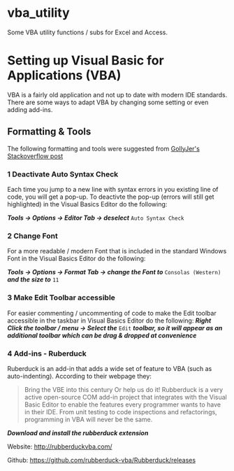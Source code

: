 # vba_utility
Some VBA utility functions / subs for Excel and Access.

# Setting up Visual Basic for Applications (VBA)
VBA is a fairly old application and not up to date with modern IDE standards. There are some ways to adapt VBA by changing some setting or even adding add-ins.

## Formatting & Tools
The following formatting and tools were suggested from [GollyJer's](https://stackoverflow.com/users/25197/gollyjer) [Stackoverflow post](https://stackoverflow.com/a/48916639) 
### 1 Deactivate Auto Syntax Check
Each time you jump to a new line with syntax errors in you existing line of code, you will get a pop-up. To deactivte the pop-up (errors will still get highlighted) in the Visual Basics Editor do the following:

***Tools -> Options -> Editor Tab -> deselect*** `Auto Syntax Check`

### 2 Change Font
For a more readable / modern Font that is included in the standard Windows Font in the Visual Basics Editor do the following:

***Tools -> Options -> Format Tab -> change the Font to*** `Consolas (Western)` ***and the size to*** `11`

### 3 Make Edit Toolbar accessible
For easier commenting / uncommenting of code to make the Edit toolbar accessible in the taskbar in Visual Basics Editor do the following:
***Right Click the toolbar / menu -> Select the*** `Edit` ***toolbar, so it will appear as an additional toolbar which can be drag & dropped at convenience***

### 4 Add-ins - Ruberduck
Ruberduck is an add-in that adds a wide set of feature to VBA (such as auto-indenting). According to their webpage they:
> Bring the VBE into this century 
> Or help us do it! Rubberduck is a very active open-source COM add-in project that integrates with the Visual Basic Editor to enable the features every programmer wants to have in their IDE. From unit testing to code inspections and refactorings, programming in VBA will never be the same.

***Download and install the rubberduck extension***

Website: http://rubberduckvba.com/

Github: https://github.com/rubberduck-vba/Rubberduck/releases
